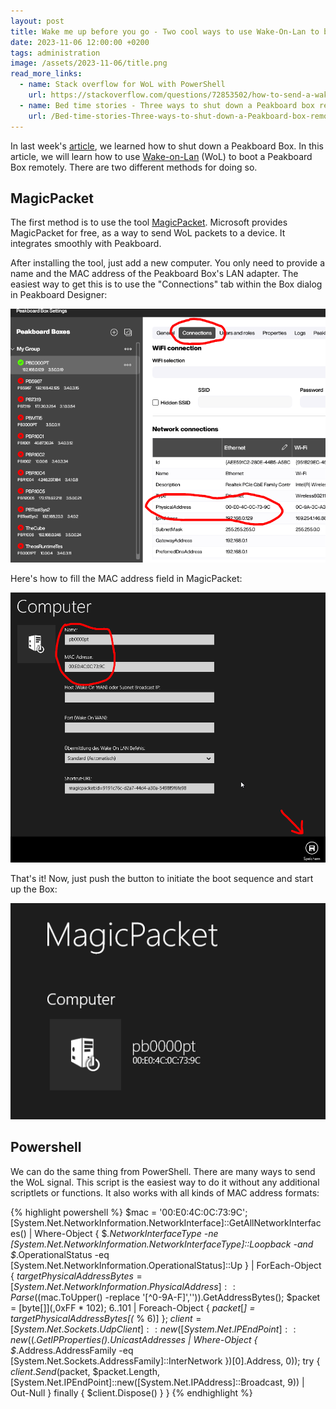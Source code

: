 ```yaml
---
layout: post
title: Wake me up before you go - Two cool ways to use Wake-On-Lan to boot a Peakboard Box
date: 2023-11-06 12:00:00 +0200
tags: administration
image: /assets/2023-11-06/title.png
read_more_links:
  - name: Stack overflow for WoL with PowerShell
    url: https://stackoverflow.com/questions/72853502/how-to-send-a-wake-on-lan-magic-packet-using-powershell
  - name: Bed time stories - Three ways to shut down a Peakboard box remotely
    url: /Bed-time-stories-Three-ways-to-shut-down-a-Peakboard-box-remotely.html
---
```


In last week's [article](/Bed-time-stories-Three-ways-to-shut-down-a-Peakboard-box-remotely.html), we learned how to shut down a Peakboard Box. In this article, we will learn how to use [Wake-on-Lan](https://en.wikipedia.org/wiki/Wake-on-LAN) (WoL) to boot a Peakboard Box remotely. There are two different methods for doing so.

## MagicPacket

The first method is to use the tool [MagicPacket](https://apps.microsoft.com/detail/magicpacket/9WZDNCRCW1MX?hl=de-de&gl=DE). Microsoft provides MagicPacket for free, as a way to send WoL packets to a device. It integrates smoothly with Peakboard.

After installing the tool, just add a new computer. You only need to provide a name and the MAC address of the Peakboard Box's LAN adapter. The easiest way to get this is to use the "Connections" tab within the Box dialog in Peakboard Designer:

![image](/assets/2023-11-06/005.png)

Here's how to fill the MAC address field in MagicPacket:

![image](/assets/2023-11-06/010.png)

That's it! Now, just push the button to initiate the boot sequence and start up the Box:

![image](/assets/2023-11-06/020.png)

## Powershell

We can do the same thing from PowerShell. There are many ways to send the WoL signal. This script is the easiest way to do it without any additional scriptlets or functions. It also works with all kinds of MAC address formats:

{% highlight powershell %}
$mac = '00:E0:4C:0C:73:9C'; 
[System.Net.NetworkInformation.NetworkInterface]::GetAllNetworkInterfaces() | Where-Object { $_.NetworkInterfaceType -ne [System.Net.NetworkInformation.NetworkInterfaceType]::Loopback -and $_.OperationalStatus -eq [System.Net.NetworkInformation.OperationalStatus]::Up } | ForEach-Object { $targetPhysicalAddressBytes = [System.Net.NetworkInformation.PhysicalAddress]::Parse(($mac.ToUpper() -replace '[^0-9A-F]','')).GetAddressBytes(); $packet = [byte[]](,0xFF * 102); 6..101 | Foreach-Object { $packet[$_] = $targetPhysicalAddressBytes[($_ % 6)] }; $client = [System.Net.Sockets.UdpClient]::new([System.Net.IPEndPoint]::new(($_.GetIPProperties().UnicastAddresses | Where-Object { $_.Address.AddressFamily -eq [System.Net.Sockets.AddressFamily]::InterNetwork })[0].Address, 0)); try { $client.Send($packet, $packet.Length,[System.Net.IPEndPoint]::new([System.Net.IPAddress]::Broadcast, 9)) | Out-Null } finally { $client.Dispose() } }
{% endhighlight %}






